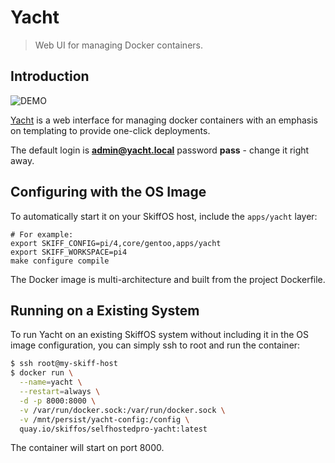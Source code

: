 # Yacht
 
> Web UI for managing Docker containers.

## Introduction

![DEMO](https://raw.githubusercontent.com/SelfhostedPro/Yacht/master/readme_media/Yacht-Demo.gif "templates")

[Yacht](https://yacht.sh) is a web interface for managing docker containers with
an emphasis on templating to provide one-click deployments.

The default login is **admin@yacht.local** password **pass** - change it right away.

## Configuring with the OS Image

To automatically start it on your SkiffOS host, include the `apps/yacht` layer:

```
# For example:
export SKIFF_CONFIG=pi/4,core/gentoo,apps/yacht
export SKIFF_WORKSPACE=pi4
make configure compile
```

The Docker image is multi-architecture and built from the project Dockerfile.

## Running on a Existing System

To run Yacht on an existing SkiffOS system without including it in the OS image
configuration, you can simply ssh to root and run the container:

```sh
$ ssh root@my-skiff-host
$ docker run \
  --name=yacht \
  --restart=always \
  -d -p 8000:8000 \
  -v /var/run/docker.sock:/var/run/docker.sock \
  -v /mnt/persist/yacht-config:/config \
  quay.io/skiffos/selfhostedpro-yacht:latest
```

The container will start on port 8000.
